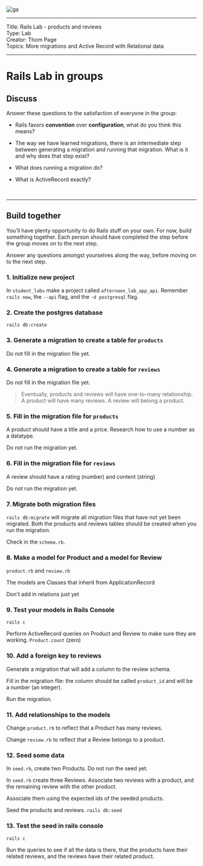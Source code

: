 ![ga](http://mobbook.generalassemb.ly/ga_cog.png)


<hr>
Title: Rails Lab - products and reviews<br>
Type: Lab<br>
Creator: Thom Page<br>
Topics: More migrations and Active Record with Relational data<br>
<hr>

# Rails Lab in groups

## Discuss

Answer these questions to the satisfaction of everyone in the group:

* Rails favors **convention** over **configuration**, what do you think this means?

* The way we have learned migrations, there is an intermediate step between generating a migration and running that migration. What is it and why does that step exist?

* What does running a migration do?

* What is ActiveRecord exactly?

<br>
<hr>

## Build together

You'll have plenty opportunity to do Rails stuff on your own. For now, build something together. Each person should have completed the step before the group moves on to the next step.

Answer any questions amongst yourselves along the way, before moving on to the next step.


### 1. Initialize new project

In `student_labs` make a project called `afternoon_lab_app_api`. Remember `rails new`, the `--api` flag, and the `-d postgresql` flag.


### 2. Create the postgres database

`rails db:create`


### 3. Generate a migration to create a table for `products`

Do not fill in the migration file yet.

### 4. Generate a migration to create a table for `reviews`

Do not fill in the migration file yet.

> Eventually, products and reviews will have one-to-many relationship. A product will have many reviews. A review will belong a product.

### 5. Fill in the migration file for `products`

A product should have a title and a price. Research how to use a number as a datatype.

Do not run the migration yet.

### 6. Fill in the migration file for `reviews`

A review should have a rating (number) and content (string)

Do not run the migration yet.


### 7. Migrate both migration files

`rails db:migrate` will migrate all migration files that have not yet been migrated. Both the products and reviews tables should be created when you run the migration.

Check in the `schema.rb`.


### 8. Make a model for Product and a model for Review

`product.rb` and `review.rb`

The models are Classes that inherit from ApplicationRecord

Don't add in relations just yet


### 9. Test your models in Rails Console

`rails c`

Perform ActiveRecord queries on Product and Review to make sure they are working. `Product.count` (zero)


### 10. Add a foreign key to reviews

Generate a migration that will add a column to the review schema.

Fill in the migration file: the column should be called `product_id` and will be a number (an integer).

Run the migration.


### 11. Add relationships to the models

Change `product.rb` to reflect that a Product has many reviews.

Change `review.rb` to reflect that a Review belongs to a product.


### 12. Seed some data

In `seed.rb`, create two Products. Do not run the seed yet.

In `seed.rb` create three Reviews. Associate two reviews with a product, and the remaining review with the other product.

Associate them using the expected ids of the seeded products.

Seed the products and reviews. `rails db:seed`

### 13. Test the seed in rails console

`rails c`

Run the queries to see if all the data is there, that the products have their related reviews, and the reviews have their related product.

